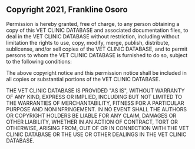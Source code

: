 ## Copyright 2021, Frankline Osoro

Permission is hereby granted, free of charge, to any person obtaining a copy of this VET CLINIC DATABASE and associated documentation files, to deal in the VET CLINIC DATABASE without restriction, including without limitation the rights to use, copy, modify, merge, publish, distribute, sublicense, and/or sell copies of the VET CLINIC DATABASE, and to permit persons to whom the VET CLINIC DATABASE is furnished to do so, subject to the following conditions:

The above copyright notice and this permission notice shall be included in all copies or substantial portions of the VET CLINIC DATABASE.

THE VET CLINIC DATABASE IS PROVIDED "AS IS", WITHOUT WARRANTY OF ANY KIND, EXPRESS OR IMPLIED, INCLUDING BUT NOT LIMITED TO THE WARRANTIES OF MERCHANTABILITY, FITNESS FOR A PARTICULAR PURPOSE AND NONINFRINGEMENT. IN NO EVENT SHALL THE AUTHORS OR COPYRIGHT HOLDERS BE LIABLE FOR ANY CLAIM, DAMAGES OR OTHER LIABILITY, WHETHER IN AN ACTION OF CONTRACT, TORT OR OTHERWISE, ARISING FROM, OUT OF OR IN CONNECTION WITH THE VET CLINIC DATABASE OR THE USE OR OTHER DEALINGS IN THE VET CLINIC DATABASE.
